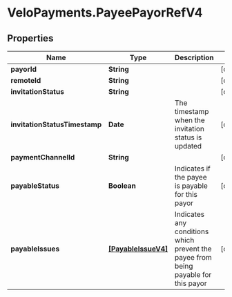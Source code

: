 # VeloPayments.PayeePayorRefV4

## Properties

Name | Type | Description | Notes
------------ | ------------- | ------------- | -------------
**payorId** | **String** |  | [optional] 
**remoteId** | **String** |  | [optional] 
**invitationStatus** | **String** |  | [optional] 
**invitationStatusTimestamp** | **Date** | The timestamp when the invitation status is updated | [optional] 
**paymentChannelId** | **String** |  | [optional] 
**payableStatus** | **Boolean** | Indicates if the payee is payable for this payor | [optional] 
**payableIssues** | [**[PayableIssueV4]**](PayableIssueV4.md) | Indicates any conditions which prevent the payee from being payable for this payor | [optional] 


